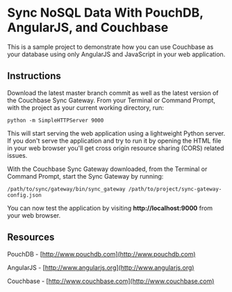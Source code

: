 # Sync NoSQL Data With PouchDB, AngularJS, and Couchbase

This is a sample project to demonstrate how you can use Couchbase as your database using only AngularJS and JavaScript in your web application.

## Instructions

Download the latest master branch commit as well as the latest version of the Couchbase Sync Gateway.  From your Terminal or Command Prompt, with the project as your current working directory, run:

```
python -m SimpleHTTPServer 9000
```

This will start serving the web application using a lightweight Python server.  If you don't serve the application and try to run it by opening the HTML file in your web browser you'll get cross origin resource sharing (CORS) related issues.

With the Couchbase Sync Gateway downloaded, from the Terminal or Command Prompt, start the Sync Gateway by running:

```
/path/to/sync/gateway/bin/sync_gateway /path/to/project/sync-gateway-config.json
```

You can now test the application by visiting **http://localhost:9000** from your web browser.

## Resources

PouchDB - [http://www.pouchdb.com](http://www.pouchdb.com)

AngularJS - [http://www.angularjs.org](http://www.angularjs.org)

Couchbase - [http://www.couchbase.com](http://www.couchbase.com)

